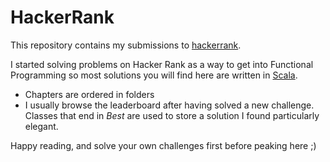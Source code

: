 # HackerRank

This repository contains my submissions to [hackerrank](https://www.hackerrank.com/Airballman?hr_r=1).

I started solving problems on Hacker Rank as a way to get into Functional Programming so most solutions you will find here are written in [Scala](http://www.scala-lang.org/).

* Chapters are ordered in folders
* I usually browse the leaderboard after having solved a new challenge. Classes that end in _Best_ are used to store a solution I found particularly elegant.


Happy reading, and solve your own challenges first before peaking here ;)